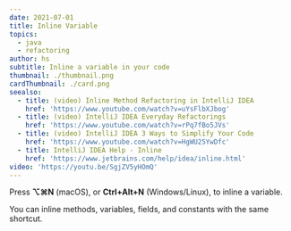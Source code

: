 ```yaml
---
date: 2021-07-01
title: Inline Variable
topics:
  - java
  - refactoring
author: hs
subtitle: Inline a variable in your code
thumbnail: ./thumbnail.png
cardThumbnail: ./card.png
seealso:
  - title: (video) Inline Method Refactoring in IntelliJ IDEA
    href: 'https://www.youtube.com/watch?v=uYsFlbXJbog'
  - title: (video) IntelliJ IDEA Everyday Refactorings
    href: 'https://www.youtube.com/watch?v=rPq7fBo5JVs'
  - title: (video) IntelliJ IDEA 3 Ways to Simplify Your Code
    href: 'https://www.youtube.com/watch?v=HgWU25YwDfc'
  - title: IntelliJ IDEA Help - Inline
    href: 'https://www.jetbrains.com/help/idea/inline.html'
video: 'https://youtu.be/SgjZV5yHOmQ'
---
```

Press **⌥⌘N** (macOS), or **Ctrl+Alt+N** (Windows/Linux), to inline a variable.

You can inline methods, variables, fields, and constants with the same shortcut.
